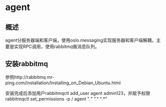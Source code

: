 agent
======

概述
------

agent分服务器端和客户端，使用oslo.messaging实现服务器和客户端解耦，主要是实现RPC调用，使用rabbitmq做消息队列。

安装rabbitmq
------------

参照http://rabbitmq.mr-ping.com/installation/Installing_on_Debian_Ubuntu.html

安装完成后添加用户rabbitmqctl add_user agent admin123，并赋予权限rabbitmqctl set_permissions -p / agent ".*" ".*" ".*"
